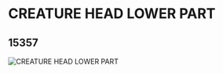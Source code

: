 # CREATURE HEAD LOWER PART
## 15357
![CREATURE HEAD LOWER PART](https://lc-www-live-s.legocdn.com/media/bricks/5/2/6056357.jpg)